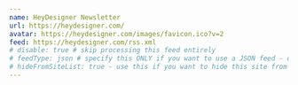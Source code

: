```yaml
---
name: HeyDesigner Newsletter
url: https://heydesigner.com/
avatar: https://heydesigner.com/images/favicon.ico?v=2
feed: https://heydesigner.com/rss.xml
# disable: true # skip processing this feed entirely
# feedType: json # specify this ONLY if you want to use a JSON feed - defaults to RSS / Atom
# hideFromSiteList: true - use this if you want to hide this site from the list of sites on this page: https://eleventy-m10y.lkmt.us/sites/
---
```

